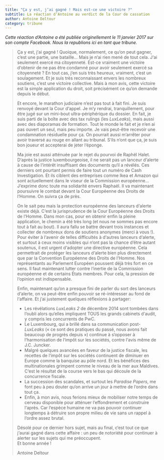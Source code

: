 ```yaml
---
title: "Ça y est, j‘ai gagné ! Mais est-ce une victoire ?"
subtitle: La réaction d’Antoine au verdict de la Cour de cassation
author: Antoine Deltour
category: tribune
---
```


_Cette réaction d’Antoine a été publiée originellement le 11 janvier 2017 sur son compte Facebook. Nous la republions ici en tant que tribune._

> Ça y est, j‘ai gagné ! Quoique, normalement, ce qu‘on peut gagner, c‘est une partie, une bataille… Mais je n‘ai rien mené de tout cela. J‘ai seulement exercé ma citoyenneté. Est-ce vraiment une victoire d‘obtenir de ne pas être condamné pour avoir seulement exercé sa citoyenneté ? En tout cas, j‘en suis très heureux, vraiment, c‘est un soulagement. Et je suis très reconnaissant envers les nombreux soutiens, c‘est une victoire collective. Mais à mon avis, cette victoire est la simple application du droit, soit précisément ce qu‘on demande depuis le début. 
> 
> Et encore, le marathon judiciaire n‘est pas tout à fait fini. Je suis renvoyé devant la Cour d‘appel. Je m‘y rendrai, tranquillement, pour être jugé sur un mini-bout ultra-périphérique du dossier. En fait, je suis parti de la boîte avec des tax rulings (les _LuxLeaks_), mais aussi avec des diaporamas de formation. Tout le monde le fait et je n‘en ai pas ouvert un seul, mais peu importe. Je vais peut-être recevoir une condamnation résiduelle pour ça. On pourrait aussi m‘arrêter pour avoir traversé au rouge en allant au tribunal. S‘ils n‘ont que ça, je suis bon joueur et accepterai de jeter l‘éponge.
>
> Ma joie est aussi atténuée par le rejet du pourvoi de Raphël Halet. D‘après la justice luxembourgeoise, il ne serait pas un lanceur d‘alerte à cause de l‘intérêt insuffisant des documents qu‘il a révélés. Ces derniers ont pourtant permis de faire tout un numéro de Cash Investigation. Et ils ciblent des entreprises comme Ikea et Amazon qui sont actuellement dans le viseur de la Commission européenne…  J‘exprime donc toute ma solidarité envers Raphaël. Il va maintenant poursuivre le combat devant la Cour Européenne des Droits de l‘Homme. On suivra ça de près.
>
> On le sait peu mais la protection européenne des lanceurs d‘alerte existe déjà. C‘est la jurisprudence de la Cour Européenne des Droits de l‘Homme. Dans mon cas, pour en obtenir enfin la pleine application, le chemin a été très long (et nous ne sommes pas encore tout à fait au bout). Il aura fallu se battre devant trois instances et collecter de nombreux dons de soutiens anonymes (merci à vous !). Pour éviter à l‘avenir de telles difficultés à d‘autres lanceurs d‘alerte, et surtout à ceux moins visibles qui n‘ont pas la chance d‘être autant soutenus, il est urgent d‘adopter une directive européenne. Cela permettrait de protéger les lanceurs d‘alerte bien plus directement que par la Convention Européenne des Droits de l‘Homme. Nos représentants au Parlement Européen poussent déjà très fort en ce sens. Il faut maintenant lutter contre l‘inertie de la Commission européenne et de certains États membres. Pour cela, la pression de l‘opinion est indispensable.
> 
> Enfin, maintenant qu‘on a presque fini de parler du sort des lanceurs d‘alerte, on va peut-être enfin pouvoir se ré-intéresser au fond de l‘affaire. Et j‘ai justement quelques réflexions à partager:
> 
> - Les révélations _LuxLeaks 2_ de décembre 2014 sont tombées dans l‘oubli alors qu‘elles impliquent TOUS les grands cabinets d‘audit, y compris les concurrents de PwC.
> - Le Luxembourg, qui a brillé dans sa communication post-_LuxLeaks_ (« ce sont des pratiques du passé, nous avons fait beaucoup de progrès depuis ») continue à s‘opposer à l‘harmonisation de l‘impôt sur les sociétés, contre l‘avis même de J.C. Juncker.
> - Malgré quelques avancées en faveur de la justice fiscale, les recettes de l‘impôt sur les sociétés continuent de diminuer en Europe comme la banquise au pôle nord. Et les bénéfices des multinationales grimpent comme le niveau de la mer aux Maldives. C‘est le résultat de la course vers le bas qui découle de la concurrence fiscale.
> - La succession des scandales, et surtout les _Paradise Papers_, me font peu à peu douter qu‘on arrive un jour à mettre de l‘ordre dans tout ça.
> - Enfin, à mon avis, nous ferions mieux de mobiliser notre temps de cerveau disponible pour atténuer l‘effondrement et construire l‘après. Car l‘espèce humaine ne va pas pouvoir continuer longtemps à détruire son propre milieu de vie sans un rappel à l‘ordre assez brutal.
> 
> Désolé pour ce dernier hors sujet, mais au final, c‘est tout ce que j‘aurai gagné dans cette affaire : un peu de notoriété pour continuer à alerter sur les sujets qui me préoccupent.  
> Et bonne année !
>
> Antoine Deltour